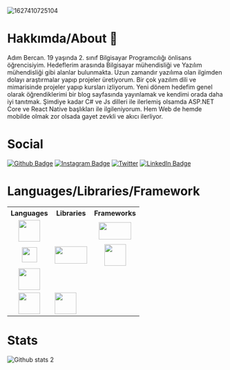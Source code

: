 ![1627410725104](https://user-images.githubusercontent.com/69484325/194364451-7f5c3d11-5781-42cc-b820-79dbbc7d9f48.jpg)

# Hakkımda/About 👋

Adım Bercan. 19 yaşında 2. sınıf Bilgisayar Programcılığı önlisans öğrencisiyim. Hedeflerim arasında Bilgisayar mühendisliği ve Yazılım mühendisliği gibi alanlar bulunmakta. Uzun zamandır yazılıma olan ilgimden dolayı araştırmalar yapıp projeler üretiyorum. Bir çok yazılım dili ve mimarisinde projeler yapıp kursları izliyorum. Yeni dönem hedefim genel olarak öğrendiklerimi bir blog sayfasında yayınlamak ve kendimi orada daha iyi tanıtmak. Şimdiye kadar C# ve Js dilleri ile ilerlemiş olsamda ASP.NET Core ve React Native başlıkları ile ilgileniyorum. Hem Web de hemde mobilde olmak zor olsada gayet zevkli ve akıcı ilerliyor.

# Social

[![Github Badge](https://img.shields.io/badge/-Github-000?style=flat-quare&labelColor=000&logo=Github&logoColor=white&link=link)](https://github.com/Bercanca4) 
[![Instagram Badge](https://img.shields.io/badge/-Instagram-C13584?style=flat-quare&labelColor=C13584&logo=instagram&logoColor=white&link=link)](https://www.instagram.com/its.beco/) 
[![Twitter](https://img.shields.io/twitter/url/https/twitter.com/becografi.svg?style=social&label=Follow%20%40becografi)](https://twitter.com/becografi)
[![LinkedIn Badge](https://img.shields.io/badge/LinkedIn-0077B5?style=for-the-badge&logo=linkedin&logoColor=white&link=link)]([https://github.com/Bercanca4](https://www.linkedin.com/in/bercan-%C3%A7al%C4%B1-a7490b218/))


# Languages/Libraries/Framework
  <table style="width:100%; border:1;">
  <tr>
    <th>Languages</th>
    <th>Libraries</th>
    <th>Frameworks</th>
  </tr>
  <tr>
    <td align="center"><img src="https://user-images.githubusercontent.com/69484325/194446243-25cc0c28-6754-44e8-aaaa-ba4aea56fe87.png" width="50" height="50"/></td>
    <td align="center"></td>   
    <td align="center"><img src="https://user-images.githubusercontent.com/69484325/194447865-8a4e8879-5696-4325-ab5d-6188af78584a.png" width="75" height="40"/></td>
    </td>
  </tr>
  <tr>
    <td align="center"><img src="https://user-images.githubusercontent.com/69484325/194446203-c7a9de78-83bb-4dfd-b149-3bb860cf41e0.png" width="35" height="35"/></td>
    <td align="center"><img src="https://user-images.githubusercontent.com/69484325/194448808-17295a10-bfda-4e50-973c-30631be98069.png" width="75" height="40"/></td>
    <td align="center"><img src="https://user-images.githubusercontent.com/69484325/194446210-585ed69c-bb8d-4dd8-88bb-4c5643e140f6.png" width="50" height="50"/>    </td>
  </tr>
    <tr>
    <td align="center"><img src="https://user-images.githubusercontent.com/69484325/194446197-00414921-8728-4325-9d42-ac40adb520c2.png" width="50" height="50"/></td>
    <td></td>
    <td></td>
  </tr>
    <tr>
    <td align="center"><img src="https://user-images.githubusercontent.com/69484325/194446217-5be2093f-5ec1-4a6b-897c-51e25a7ec275.png" width="50" height="50"/></td>
    <td><img src="https://user-images.githubusercontent.com/69484325/194447101-b5f5dc16-07e5-43fb-91d2-380d4a0c8482.png" width="50" height="50"/></td>
    <td></td>
  </tr>
  
</table>                                                                                                                           


# Stats

![Github stats 2](https://github-readme-stats.vercel.app/api?username=bercanca4&show_icons=true&theme=radical)
